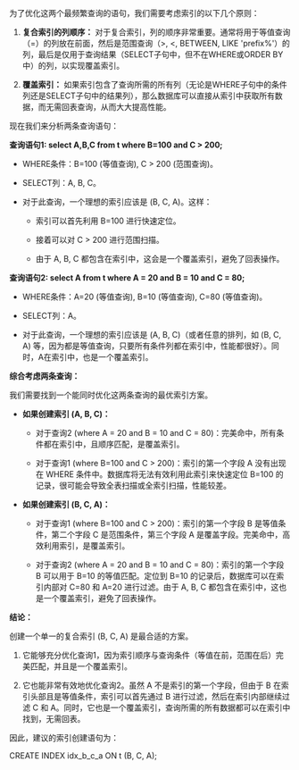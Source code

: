 
为了优化这两个最频繁查询的语句，我们需要考虑索引的以下几个原则：

1. **复合索引的列顺序：** 对于复合索引，列的顺序非常重要。通常将用于等值查询（=）的列放在前面，然后是范围查询（>, <, BETWEEN, LIKE 'prefix%'）的列，最后是仅用于查询结果（SELECT子句中，但不在WHERE或ORDER BY中）的列，以实现覆盖索引。
    
2. **覆盖索引：** 如果索引包含了查询所需的所有列（无论是WHERE子句中的条件列还是SELECT子句中的结果列），那么数据库可以直接从索引中获取所有数据，而无需回表查询，从而大大提高性能。
    

现在我们来分析两条查询语句：

**查询语句1: select A,B,C from t where B=100 and C > 200;**

- WHERE条件：B=100 (等值查询), C > 200 (范围查询)。
    
- SELECT列：A, B, C。
    
- 对于此查询，一个理想的索引应该是 (B, C, A)。这样：
    
    - 索引可以首先利用 B=100 进行快速定位。
        
    - 接着可以对 C > 200 进行范围扫描。
        
    - 由于 A, B, C 都包含在索引中，这会是一个覆盖索引，避免了回表操作。
        

**查询语句2: select A from t where A = 20 and B = 10 and C = 80;**

- WHERE条件：A=20 (等值查询), B=10 (等值查询), C=80 (等值查询)。
    
- SELECT列：A。
    
- 对于此查询，一个理想的索引应该是 (A, B, C)（或者任意的排列，如 (B, C, A) 等，因为都是等值查询，只要所有条件列都在索引中，性能都很好）。同时，A在索引中，也是一个覆盖索引。
    

**综合考虑两条查询：**

我们需要找到一个能同时优化这两条查询的最优索引方案。

- **如果创建索引 (A, B, C)：**
    
    - 对于查询2 (where A = 20 and B = 10 and C = 80)：完美命中，所有条件都在索引中，且顺序匹配，是覆盖索引。
        
    - 对于查询1 (where B=100 and C > 200)：索引的第一个字段 A 没有出现在 WHERE 条件中。数据库将无法有效利用此索引来快速定位 B=100 的记录，很可能会导致全表扫描或全索引扫描，性能较差。
        
- **如果创建索引 (B, C, A)：**
    
    - 对于查询1 (where B=100 and C > 200)：索引的第一个字段 B 是等值条件，第二个字段 C 是范围条件，第三个字段 A 是覆盖字段。完美命中，高效利用索引，是覆盖索引。
        
    - 对于查询2 (where A = 20 and B = 10 and C = 80)：索引的第一个字段 B 可以用于 B=10 的等值匹配。定位到 B=10 的记录后，数据库可以在索引内部对 C=80 和 A=20 进行过滤。由于 A, B, C 都包含在索引中，这也是一个覆盖索引，避免了回表操作。
        

**结论：**

创建一个单一的复合索引 (B, C, A) 是最合适的方案。

1. 它能够充分优化查询1，因为索引顺序与查询条件（等值在前，范围在后）完美匹配，并且是一个覆盖索引。
    
2. 它也能非常有效地优化查询2。虽然 A 不是索引的第一个字段，但由于 B 在索引头部且是等值条件，索引可以首先通过 B 进行过滤，然后在索引内部继续过滤 C 和 A。同时，它也是一个覆盖索引，查询所需的所有数据都可以在索引中找到，无需回表。
    

因此，建议的索引创建语句为：

CREATE INDEX idx_b_c_a ON t (B, C, A);